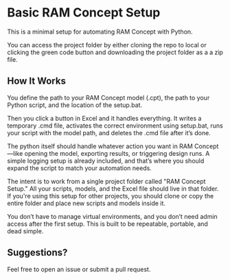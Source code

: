 # Basic RAM Concept Setup

This is a minimal setup for automating RAM Concept with Python.

You can access the project folder by either cloning the repo to local or clicking the green code button and downloading the project folder as a a zip file.

## How It Works

You define the path to your RAM Concept model (.cpt), the path to your Python script, and the location of the setup.bat. 

Then you click a button in Excel and it handles everything. It writes a temporary .cmd file, activates the correct environment using setup.bat, runs your script with the model path, and deletes the .cmd file after it’s done.

The python itself should handle whatever action you want in RAM Concept—like opening the model, exporting results, or triggering design runs. A simple logging setup is already included, and that’s where you should expand the script to match your automation needs.

The intent is to work from a single project folder called "RAM Concept Setup." All your scripts, models, and the Excel file should live in that folder. If you're using this setup for other projects, you should clone or copy the entire folder and place new scripts and models inside it.

You don’t have to manage virtual environments, and you don’t need admin access after the first setup. This is built to be repeatable, portable, and dead simple.


## Suggestions?

Feel free to open an issue or submit a pull request.
